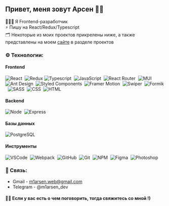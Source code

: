 ## Привет, меня зовут Арсен 👋🏼

👨🏻‍💻 Я Frontend-разработчик <br>
⚡️ Пишу на React/Redux/Typescript <br>
🗂 Некоторые из моих проектов прикрелены ниже, а также представлены на моем [сайте](http://m1arsen.tech) в разделе проектов<br>

### ⚙️ Технологии:

#### Frontend
<img alt="React" src="https://img.shields.io/badge/React-20232A?style=for-the-badge&logo=react&logoColor=61DAFB" /> 
<img alt="Redux" src="https://img.shields.io/badge/Redux-764ABC?style=for-the-badge&logo=redux&logoColor=white" />
<img alt="Typescript" src="https://img.shields.io/badge/typescript-%23007ACC.svg?&style=for-the-badge&logo=typescript&logoColor=white" /> 
<img alt="JavaScript" src="https://img.shields.io/badge/javascript-F7DF1E.svg?&style=for-the-badge&logo=javascript&logoColor=fff" /> 
<img alt="React Router" src="https://img.shields.io/badge/React_Router-CA4245?style=for-the-badge&logo=react-router&logoColor=white" /> 
<img alt="MUI" src="https://img.shields.io/badge/MUI-0081CB?style=for-the-badge&logo=material-ui&logoColor=white" /> 
<img alt="Ant Design" src="https://img.shields.io/badge/Ant_Design-0170FE?style=for-the-badge&logo=ant-design&logoColor=white" /> 
<img alt="Styled Components" src="https://img.shields.io/badge/styled_components-DB7093?style=for-the-badge&logo=styled-components&logoColor=white" /> 
<img alt="Framer Motion" src="https://img.shields.io/badge/Framer_Motion-black?style=for-the-badge&logo=framer&logoColor=white" /> 
<img alt="Swiper" src="https://img.shields.io/badge/Swiper-6332F6?style=for-the-badge&logo=swiper&logoColor=white" /> 
<img alt="Formik" src="https://img.shields.io/badge/Formik-161E24?style=for-the-badge&logo=formik&logoColor=white" /> 
<img alt="SASS" src="https://img.shields.io/badge/SASS-hotpink.svg?&style=for-the-badge&logo=SASS&logoColor=white" /> 
<img alt="CSS" src="https://img.shields.io/badge/CSS-1572B6?style=for-the-badge&logo=css3&logoColor=white" /> 
<img alt="HTML" src="https://img.shields.io/badge/HTML-E34F26?style=for-the-badge&logo=html5&logoColor=white" /> 

#### Backend
<img alt="Node" src="https://img.shields.io/badge/Node.js-43853D?style=for-the-badge&logo=node.js&logoColor=white" /> 
<img alt="Express" src="https://img.shields.io/badge/Express.js-404D59?style=for-the-badge&logo=express&logoColor=white" />

#### Базы данных
<img alt="PostgreSQL" src="https://img.shields.io/badge/PostgreSQL-316192?style=for-the-badge&logo=postgresql&logoColor=white" /> 

#### Инструменты
<img alt="VSCode" src="https://img.shields.io/badge/VSCode-007ACC?style=for-the-badge&logo=visual-studio-code&logoColor=white" /> 
<img alt="Webpack" src="https://img.shields.io/badge/Webpack-8DD6F9?style=for-the-badge&logo=webpack&logoColor=black" /> 
<img alt="GitHub" src="https://img.shields.io/badge/GitHub-100000?style=for-the-badge&logo=github&logoColor=white" /> 
<img alt="Git" src="https://img.shields.io/badge/Git-F05032?style=for-the-badge&logo=git&logoColor=white" /> 
<img alt="NPM" src="https://img.shields.io/badge/NPM-CB3837?style=for-the-badge&logo=npm&logoColor=white" /> 
<img alt="Figma" src="https://img.shields.io/badge/Figma-F24E1E?style=for-the-badge&logo=figma&logoColor=white" /> 
<img alt="Photoshop" src="https://img.shields.io/badge/Photoshop-31A8FF?style=for-the-badge&logo=adobe-photoshop&logoColor=white" /> 

### 📩 Связь:

- Gmail - m1arsen.web@gmail.com
- Telegram - @m1arsen_dev

#### ✍🏼 Если у вас есть о чем поговорить, тогда свяжитесь со мной !)
